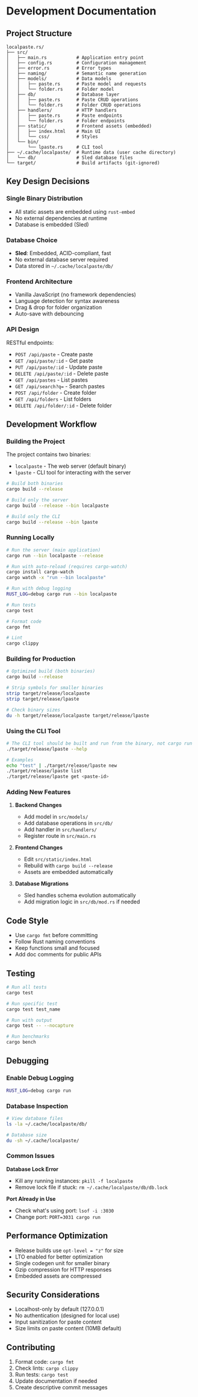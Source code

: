 # Development Documentation

## Project Structure

```
localpaste.rs/
├── src/
│   ├── main.rs           # Application entry point
│   ├── config.rs         # Configuration management
│   ├── error.rs          # Error types
│   ├── naming/           # Semantic name generation
│   ├── models/           # Data models
│   │   ├── paste.rs      # Paste model and requests
│   │   └── folder.rs     # Folder model
│   ├── db/               # Database layer
│   │   ├── paste.rs      # Paste CRUD operations
│   │   └── folder.rs     # Folder CRUD operations
│   ├── handlers/         # HTTP handlers
│   │   ├── paste.rs      # Paste endpoints
│   │   └── folder.rs     # Folder endpoints
│   ├── static/           # Frontend assets (embedded)
│   │   ├── index.html    # Main UI
│   │   └── css/          # Styles
│   └── bin/
│       └── lpaste.rs     # CLI tool
├── ~/.cache/localpaste/  # Runtime data (user cache directory)
│   └── db/               # Sled database files
└── target/               # Build artifacts (git-ignored)
```

## Key Design Decisions

### Single Binary Distribution
- All static assets are embedded using `rust-embed`
- No external dependencies at runtime
- Database is embedded (Sled)

### Database Choice
- **Sled**: Embedded, ACID-compliant, fast
- No external database server required
- Data stored in `~/.cache/localpaste/db/`

### Frontend Architecture
- Vanilla JavaScript (no framework dependencies)
- Language detection for syntax awareness
- Drag & drop for folder organization
- Auto-save with debouncing

### API Design
RESTful endpoints:
- `POST /api/paste` - Create paste
- `GET /api/paste/:id` - Get paste
- `PUT /api/paste/:id` - Update paste
- `DELETE /api/paste/:id` - Delete paste
- `GET /api/pastes` - List pastes
- `GET /api/search?q=` - Search pastes
- `POST /api/folder` - Create folder
- `GET /api/folders` - List folders
- `DELETE /api/folder/:id` - Delete folder

## Development Workflow

### Building the Project

The project contains two binaries:
- `localpaste` - The web server (default binary)
- `lpaste` - CLI tool for interacting with the server

```bash
# Build both binaries
cargo build --release

# Build only the server
cargo build --release --bin localpaste

# Build only the CLI
cargo build --release --bin lpaste
```

### Running Locally
```bash
# Run the server (main application)
cargo run --bin localpaste --release

# Run with auto-reload (requires cargo-watch)
cargo install cargo-watch
cargo watch -x "run --bin localpaste"

# Run with debug logging
RUST_LOG=debug cargo run --bin localpaste

# Run tests
cargo test

# Format code
cargo fmt

# Lint
cargo clippy
```

### Building for Production
```bash
# Optimized build (both binaries)
cargo build --release

# Strip symbols for smaller binaries
strip target/release/localpaste
strip target/release/lpaste

# Check binary sizes
du -h target/release/localpaste target/release/lpaste
```

### Using the CLI Tool
```bash
# The CLI tool should be built and run from the binary, not cargo run
./target/release/lpaste --help

# Examples
echo "test" | ./target/release/lpaste new
./target/release/lpaste list
./target/release/lpaste get <paste-id>
```

### Adding New Features

1. **Backend Changes**
   - Add model in `src/models/`
   - Add database operations in `src/db/`
   - Add handler in `src/handlers/`
   - Register route in `src/main.rs`

2. **Frontend Changes**
   - Edit `src/static/index.html`
   - Rebuild with `cargo build --release`
   - Assets are embedded automatically

3. **Database Migrations**
   - Sled handles schema evolution automatically
   - Add migration logic in `src/db/mod.rs` if needed

## Code Style

- Use `cargo fmt` before committing
- Follow Rust naming conventions
- Keep functions small and focused
- Add doc comments for public APIs

## Testing

```bash
# Run all tests
cargo test

# Run specific test
cargo test test_name

# Run with output
cargo test -- --nocapture

# Run benchmarks
cargo bench
```

## Debugging

### Enable Debug Logging
```bash
RUST_LOG=debug cargo run
```

### Database Inspection
```bash
# View database files
ls -la ~/.cache/localpaste/db/

# Database size
du -sh ~/.cache/localpaste/
```

### Common Issues

**Database Lock Error**
- Kill any running instances: `pkill -f localpaste`
- Remove lock file if stuck: `rm ~/.cache/localpaste/db/db.lock`

**Port Already in Use**
- Check what's using port: `lsof -i :3030`
- Change port: `PORT=3031 cargo run`

## Performance Optimization

- Release builds use `opt-level = "z"` for size
- LTO enabled for better optimization
- Single codegen unit for smaller binary
- Gzip compression for HTTP responses
- Embedded assets are compressed

## Security Considerations

- Localhost-only by default (127.0.0.1)
- No authentication (designed for local use)
- Input sanitization for paste content
- Size limits on paste content (10MB default)

## Contributing

1. Format code: `cargo fmt`
2. Check lints: `cargo clippy`
3. Run tests: `cargo test`
4. Update documentation if needed
5. Create descriptive commit messages